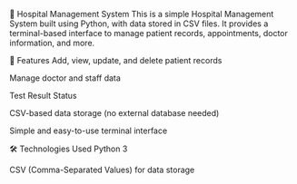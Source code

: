 🏥 Hospital Management System
This is a simple Hospital Management System built using Python, with data stored in CSV files. It provides a terminal-based interface to manage patient records, appointments, doctor information, and more.

🚀 Features
Add, view, update, and delete patient records

Manage doctor and staff data

Test Result Status

CSV-based data storage (no external database needed)

Simple and easy-to-use terminal interface

🛠️ Technologies Used
Python 3

CSV (Comma-Separated Values) for data storage

